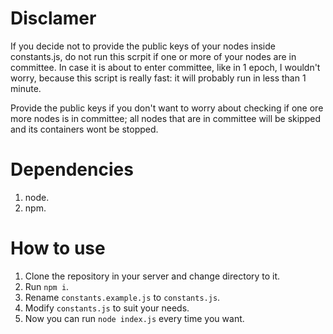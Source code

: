 # Disclamer
If you decide not to provide the public keys of your nodes inside constants.js, do not run this scrpit if one or more of
your nodes are in committee. In case it is about to enter committee, like in 1 epoch, I wouldn't worry, because this
script is really fast: it will probably run in less than 1 minute.

Provide the public keys if you don't want to worry about checking if one ore more nodes is in committee; all nodes that
are in committee will be skipped and its containers wont be stopped.

# Dependencies
1. node.
1. npm.

# How to use

1. Clone the repository in your server and change directory to it.
1. Run `npm i`.
1. Rename `constants.example.js` to `constants.js`.
1. Modify `constants.js` to suit your needs.
1. Now you can run `node index.js` every time you want.
